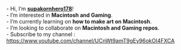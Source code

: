 \- Hi, I’m [**supakornhero178**](@supakornhero178)!<br>
\- I’m interested in **Macintosh and Gaming**.<br>
\- I’m currently learning on **how to make art on Macintosh**.<br>
\- I’m looking to collaborate on **Macintosh and Gaming repos**.<br>
\- Subscribe to my channel : https://www.youtube.com/channel/UCnWt9amT9gEy96okOI4FXCA<br>

<!---
supakornhero178/supakornhero178 is a ✨ special ✨ repository because its `README.md` (this file) appears on your GitHub profile.
You can click the Preview link to take a look at your changes.
--->
